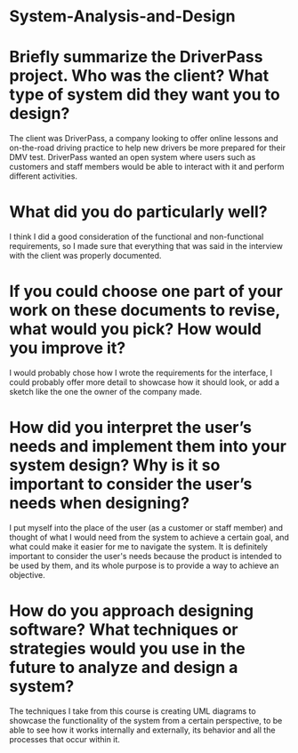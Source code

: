 # System-Analysis-and-Design

# Briefly summarize the DriverPass project. Who was the client? What type of system did they want you to design?
The client was DriverPass, a company looking to offer online lessons and on-the-road driving practice to help new drivers be more prepared for their DMV test. DriverPass wanted an open system where users such as customers and staff members would be able to interact with it and perform different activities.
# What did you do particularly well?
I think I did a good consideration of the functional and non-functional requirements, so I made sure that everything that was said in the interview with the client was properly documented.
# If you could choose one part of your work on these documents to revise, what would you pick? How would you improve it?
I would probably chose how I wrote the requirements for the interface, I could probably offer more detail to showcase how it should look, or add a sketch like the one the owner of the company made.
# How did you interpret the user’s needs and implement them into your system design? Why is it so important to consider the user’s needs when designing?
I put myself into the place of the user (as a customer or staff member) and thought of what I would need from the system to achieve a certain goal, and what could make it easier for me to navigate the system. It is definitely important to consider the user's needs because the product is intended to be used by them, and its whole purpose is to provide a way to achieve an objective.
# How do you approach designing software? What techniques or strategies would you use in the future to analyze and design a system?
The techniques I take from this course is creating UML diagrams to showcase the functionality of the system from a certain perspective, to be able to see how it works internally and externally, its behavior and all the processes that occur within it.
